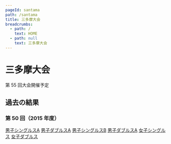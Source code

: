 ```yaml
---
pageId: santama
path: /santama
title: 三多摩大会
breadcrumbs:
  - path: /
    text: HOME
  - path: null
    text: 三多摩大会
---
```


# 三多摩大会

第 55 回大会開催予定

## 過去の結果

### 第 50 回（2015 年度）

<a target="_blank" href="#" data-storage="santama/santama_2015_mda_re.pdf">男子シングルスA</a>
<a target="_blank" href="#" class="ml-1" data-storage="santama/santama_2015_mda_re.pdf">男子ダブルスA</a>
<a target="_blank" href="#" class="ml-1" data-storage="santama/santama_2015_msb_re.pdf">男子シングルスB</a>
<a target="_blank" href="#" class="ml-1" data-storage="santama/santama_2015_mdb_re.pdf">男子ダブルスA</a>
<a target="_blank" href="#" class="ml-1" data-storage="santama/santama_2015_ws_re.pdf">女子シングルス</a>
<a target="_blank" href="#" class="ml-1" data-storage="santama/santama_2015_wd_re.pdf">女子ダブルス</a>
